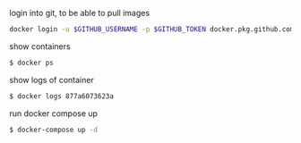 login into git, to be able to pull images
```bash
docker login -u $GITHUB_USERNAME -p $GITHUB_TOKEN docker.pkg.github.com
```
show containers
```bash
$ docker ps
```
show logs of container
```bash
$ docker logs 877a6073623a
```
run docker compose up
```bash
$ docker-compose up -d
```
